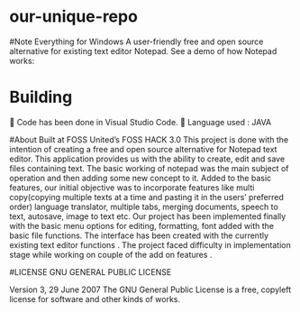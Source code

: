 # our-unique-repo

#Note Everything for Windows
A user-friendly free and open source alternative for existing text editor Notepad.
See a demo of how Notepad works: 

# Building
	Code has been done in Visual Studio Code.
	Language used : JAVA

#About
Built at FOSS United’s FOSS HACK 3.0
 This project is done with the intention of creating a free and open source alternative for Notepad text editor. This application provides us with the ability to create, edit and save files containing text.
The basic working of notepad was the main subject of operation and then adding some new concept to it. Added to the basic features, our initial objective was to incorporate features like  multi copy(copying multiple texts at a time and pasting it in the users’ preferred order) language translator, multiple tabs, merging documents, speech to text, autosave, image to text etc. 
Our project has been implemented finally with the basic menu options for editing, formatting, font  added with the basic file functions.
The interface has been created with the currently existing text editor functions .	The project faced difficulty in implementation stage while working on  couple of the add on features .

#LICENSE
GNU GENERAL PUBLIC LICENSE

Version 3, 29 June 2007
The GNU General Public License is a free, copyleft license for
software and other kinds of works.



